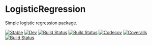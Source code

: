 # LogisticRegression
Simple logistic regression package.

[![Stable](https://img.shields.io/badge/docs-stable-blue.svg)](https://LAMPSPUC.github.io/LogisticRegression.jl/stable)
[![Dev](https://img.shields.io/badge/docs-dev-blue.svg)](https://LAMPSPUC.github.io/LogisticRegression.jl/dev)
[![Build Status](https://travis-ci.com/LAMPSPUC/LogisticRegression.jl.svg?branch=master)](https://travis-ci.com/LAMPSPUC/LogisticRegression.jl)
[![Build Status](https://ci.appveyor.com/api/projects/status/github/LAMPSPUC/LogisticRegression.jl?svg=true)](https://ci.appveyor.com/project/LAMPSPUC/LogisticRegression-jl)
[![Codecov](https://codecov.io/gh/LAMPSPUC/LogisticRegression.jl/branch/master/graph/badge.svg)](https://codecov.io/gh/LAMPSPUC/LogisticRegression.jl)
[![Coveralls](https://coveralls.io/repos/github/LAMPSPUC/LogisticRegression.jl/badge.svg?branch=master)](https://coveralls.io/github/LAMPSPUC/LogisticRegression.jl?branch=master)
[![Build Status](https://api.cirrus-ci.com/github/LAMPSPUC/LogisticRegression.jl.svg)](https://cirrus-ci.com/github/LAMPSPUC/LogisticRegression.jl)
